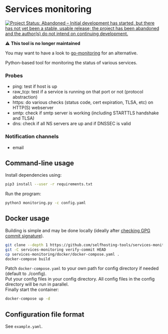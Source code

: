 # Services monitoring

[![Project Status: Abandoned – Initial development has started, but there has not yet been a stable, usable release; the project has been abandoned and the author(s) do not intend on continuing development.](https://www.repostatus.org/badges/latest/abandoned.svg)](https://www.repostatus.org/#abandoned)

:warning: **This tool is no longer maintained**

You may want to have a look to [go-monitoring](https://github.com/the-kube-way/go-monitoring/) for an alternative.

Python-based tool for monitoring the status of various services.

### Probes
- ping: test if host is up
- raw_tcp: test if a service is running on that port or not (protocol abstraction)
- https: do various checks (status code, cert expiration, TLSA, etc) on HTTP(S) webserver
- smtp: check if smtp server is working (including STARTTLS handshake and TLSA)
- dns: check if all NS servers are up and if DNSSEC is valid

### Notification channels
- email

## Command-line usage
Install dependencies using:
```bash
pip3 install --user -r requirements.txt
```
Run the program:
```bash
python3 monitoring.py -c config.yaml
```

## Docker usage
Building is simple and may be done locally (ideally after [checking GPG commit signature](https://github.com/selfhosting-tools/master-keys)).
```bash
git clone --depth 1 https://github.com/selfhosting-tools/services-monitoring.git
git -C services-monitoring verify-commit HEAD
cp services-monitoring/docker/docker-compose.yaml .
docker-compose build
```
Patch `docker-compose.yaml` to your own path for config directory if needed (default to ./config).  
Put your config files in your config directory. 
All config files in the config directory will be run in parallel.  
Finally start the container:
```bash
docker-compose up -d
```

## Configuration file format
See `example.yaml`.
